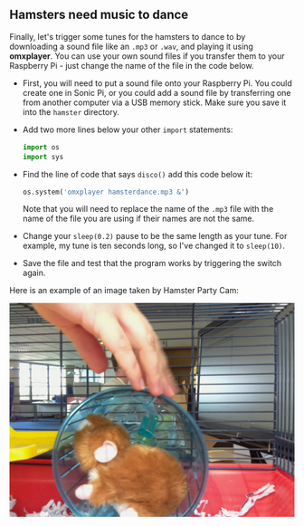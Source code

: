 ## Hamsters need music to dance

Finally, let's trigger some tunes for the hamsters to dance to by downloading a sound file like an `.mp3` or `.wav`, and playing it using **omxplayer**. You can use your own sound files if you transfer them to your Raspberry Pi - just change the name of the file in the code below.

- First, you will need to put a sound file onto your Raspberry Pi. You could create one in Sonic Pi, or you could add a sound file by transferring one from another computer via a USB memory stick. Make sure you save it into the `hamster` directory.

- Add two more lines below your other `import` statements:

	```python
	import os
	import sys
	```

- Find the line of code that says `disco()` add this code below it:

	```python
	os.system('omxplayer hamsterdance.mp3 &')
	```
	Note that you will need to replace the name of the `.mp3` file with the name of the file you are using if their names are not the same.

- Change your `sleep(0.2)` pause to be the same length as your tune. For example, my tune is ten seconds long, so I've changed it to `sleep(10)`.

- Save the file and test that the program works by triggering the switch again.

 Here is an example of an image taken by Hamster Party Cam:

![](images/image003.jpg)
